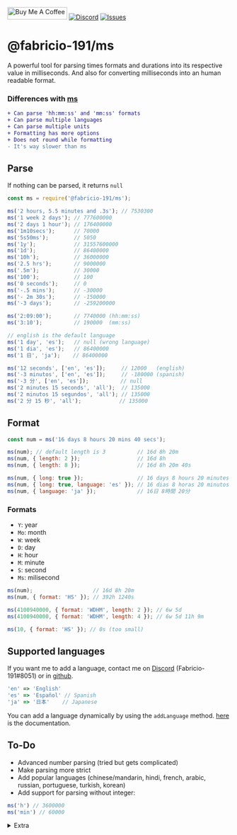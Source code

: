 <a href="https://www.buymeacoffee.com/Fabricio191" target="_blank"><img src="https://cdn.buymeacoffee.com/buttons/default-orange.png" alt="Buy Me A Coffee" height="28" width="135"></a>
[![Discord](https://img.shields.io/discord/555535212461948936?style=for-the-badge&color=7289da)](https://discord.gg/zrESMn6)
[![Issues](https://img.shields.io/github/issues/Fabricio-191/ms?style=for-the-badge)](https://github.com/Fabricio-191/ms/issues)

# @fabricio-191/ms

A powerful tool for parsing times formats and durations into its respective value in milliseconds.
And also for converting milliseconds into an human readable format.

### Differences with [ms](https://www.npmjs.com/package/ms)

```diff
+ Can parse 'hh:mm:ss' and 'mm:ss' formats
+ Can parse multiple languages
+ Can parse multiple units
+ Formatting has more options
+ Does not round while formatting
- It's way slower than ms
```

## Parse

If nothing can be parsed, it returns `null`

```js
const ms = require('@fabricio-191/ms');

ms('2 hours, 5.5 minutes and .3s'); // 7530300
ms('1 week 2 days'); // 777600000
ms('2 days 1 hour'); // 176400000
ms('1m10secs');      // 70000
ms('5s50ms');        // 5050
ms('1y');            // 31557600000
ms('1d');            // 86400000
ms('10h');           // 36000000
ms('2.5 hrs');       // 9000000
ms('.5m');           // 30000
ms('100');           // 100
ms('0 seconds');     // 0
ms('-.5 mins');      // -30000
ms('- 2m 30s');      // -150000
ms('-3 days');       // -259200000

ms('2:09:00');       // 7740000 (hh:mm:ss)
ms('3:10');          // 190000  (mm:ss)

// english is the default language
ms('1 day', 'es');   // null (wrong language)
ms('1 dia', 'es');   // 86400000
ms('1 日', 'ja');    // 86400000

ms('12 seconds', ['en', 'es']);     // 12000   (english)
ms('-3 minutos', ['en', 'es']);     // -180000 (spanish)
ms('-3 分', ['en', 'es']);          // null
ms('2 minutes 15 seconds', 'all');  // 135000
ms('2 minutos 15 segundos', 'all'); // 135000
ms('2 分 15 秒', 'all');            // 135000
```

## Format

```js
const num = ms('16 days 8 hours 20 mins 40 secs');

ms(num); // default length is 3          // 16d 8h 20m
ms(num, { length: 2 });                  // 16d 8h
ms(num, { length: 8 });                  // 16d 8h 20m 40s

ms(num, { long: true });                 // 16 days 8 hours 20 minutes
ms(num, { long: true, language: 'es' }); // 16 dias 8 horas 20 minutos
ms(num, { language: 'ja' });             // 16日 8時間 20分
```

### Formats

* `Y`: year
* `Mo`: month
* `W`: week
* `D`: day
* `H`: hour
* `M`: minute
* `S`: second
* `Ms`: milisecond

```js
ms(num);                   // 16d 8h 20m
ms(num, { format: 'HS' }); // 392h 1240s

ms(4100940000, { format: 'WDHM', length: 2 }); // 6w 5d
ms(4100940000, { format: 'WDHM', length: 4 }); // 6w 5d 11h 9m

ms(10, { format: 'HS' }); // 0s (too small)
```

## Supported languages

If you want me to add a language, contact me on [Discord](https://discord.gg/zrESMn6) (Fabricio-191#8051) or in [github](https://github.com/Fabricio-191/ms/pulls).

```js
'en' => 'English'
'es' => 'Español' // Spanish
'ja' => '日本'    // Japanese
```

You can add a language dynamically by using the `addLanguage` method. [here](https://github.com/Fabricio-191/ms/blob/master/docs/AddLanguage.md) is the documentation.

## To-Do

* Advanced number parsing (tried but gets complicated)
* Make parsing more strict
* Add popular languages (chinese/mandarin, hindi, french, arabic, russian, portuguese, turkish, korean)
* Add support for parsing without integer:

```js
ms('h') // 3600000
ms('min') // 60000
```

<details>
<summary>Extra</summary>
Execute this, it looks nice

```js
const ms = require('@fabricio-191/ms'), years = ms('1970 years');

setInterval(() => {
  process.stdout.clearLine(0);
  process.stdout.cursorTo(0);
  process.stdout.write(ms(Date.now() + years, { length: 8 }));
  process.stdout.cursorTo(31);
}, 1);
```

</details>
</br>